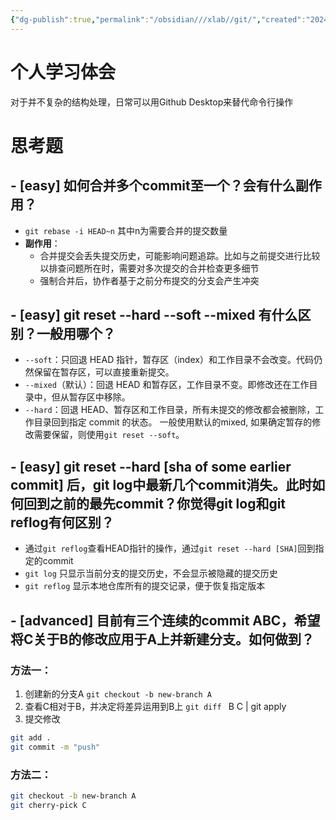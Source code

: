 ```yaml
---
{"dg-publish":true,"permalink":"/obsidian///xlab//git/","created":"2024-09-05T15:38:57.787+08:00","updated":"2024-09-08T15:25:05.482+08:00"}
---
```


# 个人学习体会
对于并不复杂的结构处理，日常可以用Github Desktop来替代命令行操作

# 思考题

## - [easy] 如何合并多个commit至一个？会有什么副作用？

-  `git rebase -i HEAD~n` 其中n为需要合并的提交数量
- **副作用**：
	- 合并提交会丢失提交历史，可能影响问题追踪。比如与之前提交进行比较以排查问题所在时，需要对多次提交的合并检查更多细节
	- 强制合并后，协作者基于之前分布提交的分支会产生冲突

## - [easy] git reset --hard --soft --mixed 有什么区别？一般用哪个？

- `--soft`：只回退 HEAD 指针，暂存区（index）和工作目录不会改变。代码仍然保留在暂存区，可以直接重新提交。
- `--mixed`（默认）：回退 HEAD 和暂存区，工作目录不变。即修改还在工作目录中，但从暂存区中移除。
- `--hard`：回退 HEAD、暂存区和工作目录，所有未提交的修改都会被删除，工作目录回到指定 commit 的状态。
一般使用默认的mixed, 如果确定暂存的修改需要保留，则使用`git reset --soft`。

## - [easy] git reset --hard [sha of some earlier commit] 后，git log中最新几个commit消失。此时如何回到之前的最先commit？你觉得git log和git reflog有何区别？

- 通过`git reflog`查看HEAD指针的操作，通过`git reset --hard [SHA]`回到指定的commit
- `git log` 只显示当前分支的提交历史，不会显示被隐藏的提交历史
- `git reflog` 显示本地仓库所有的提交记录，便于恢复指定版本

## - [advanced] 目前有三个连续的commit ABC，希望将C关于B的修改应用于A上并新建分支。如何做到？

### 方法一：
1. 创建新的分支A
	`git checkout -b new-branch A`
2. 查看C相对于B，并决定将差异运用到B上
	`git diff ` B C | git apply
3. 提交修改
```bash
git add .
git commit -m "push"
```

### 方法二：
```bash
git checkout -b new-branch A
git cherry-pick C
```


